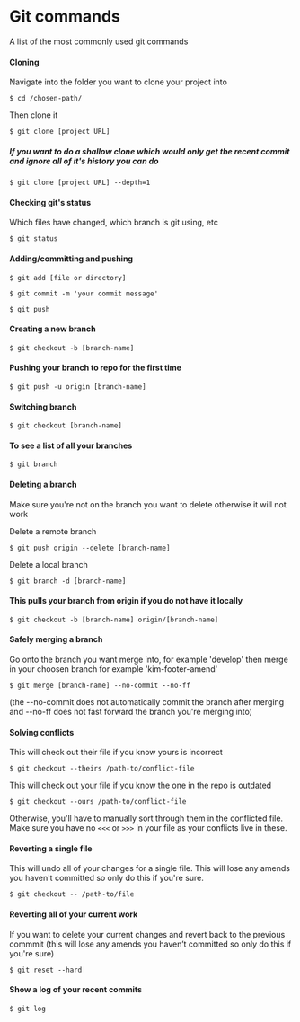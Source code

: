 # Git commands
A list of the most commonly used git commands

#### Cloning
Navigate into the folder you want to clone your project into

```
$ cd /chosen-path/
```
Then clone it

```
$ git clone [project URL]
```

##### If you want to do a shallow clone which would only get the recent commit and ignore all of it's history you can do

```
$ git clone [project URL] --depth=1
```


#### Checking git's status

Which files have changed, which branch is git using, etc

```
$ git status
```


#### Adding/committing and pushing

```
$ git add [file or directory]

$ git commit -m 'your commit message'

$ git push 
```


#### Creating a new branch
```
$ git checkout -b [branch-name]
```

#### Pushing your branch to repo for the first time
```
$ git push -u origin [branch-name]
```

#### Switching branch
```
$ git checkout [branch-name]
```

#### To see a list of all your branches 
```
$ git branch
```

#### Deleting a branch
Make sure you're not on the branch you want to delete otherwise it will not work

Delete a remote branch
```
$ git push origin --delete [branch-name]
```
Delete a local branch
```
$ git branch -d [branch-name]
```

#### This pulls your branch from origin if you do not have it locally
```
$ git checkout -b [branch-name] origin/[branch-name]
```
#### Safely merging a branch
Go onto the branch you want merge into, for example 'develop' then merge in your choosen branch for example 'kim-footer-amend' 
```
$ git merge [branch-name] --no-commit --no-ff
```
(the --no-commit does not automatically commit the branch after merging and --no-ff does not fast forward the branch you're merging into)

#### Solving conflicts
This will check out their file if you know yours is incorrect
```
$ git checkout --theirs /path-to/conflict-file 
````
This will check out your file if you know the one in the repo is outdated
```
$ git checkout --ours /path-to/conflict-file
```
Otherwise, you'll have to manually sort through them in the conflicted file. Make sure you have no `<<<` or `>>>` in your file as your conflicts live in these.

#### Reverting a single file
This will undo all of your changes for a single file. This will lose any amends you haven't committed so only do this if you're sure.
```
$ git checkout -- /path-to/file
```

#### Reverting all of your current work
If you want to delete your current changes and revert back to the previous commmit (this will lose any amends you haven’t committed so only do this if you're sure)
```
$ git reset --hard
```
#### Show a log of your recent commits
```
$ git log
```

